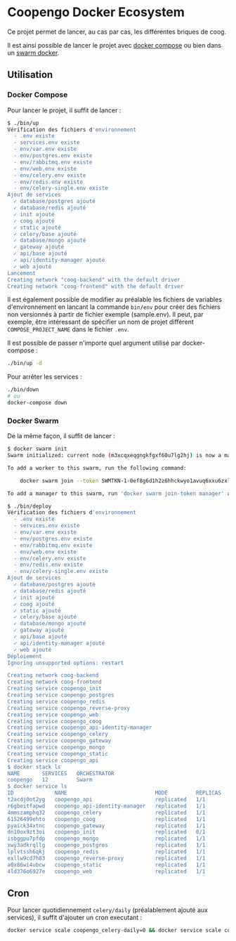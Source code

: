 Coopengo Docker Ecosystem
=========================

Ce projet permet de lancer, au cas par cas, les différentes briques de coog.

Il est ainsi possible de lancer le projet avec [docker
compose](https://docs.docker.com/compose/) ou bien dans un [swarm
docker](https://docs.docker.com/engine/swarm/).

Utilisation
-----------

### Docker Compose

Pour lancer le projet, il suffit de lancer :
```bash
$ ./bin/up
Vérification des fichiers d'environnement
  - .env existe
  - services.env existe
  - env/var.env existe
  - env/postgres.env existe
  - env/rabbitmq.env existe
  - env/web.env existe
  - env/celery.env existe
  - env/redis.env existe
  - env/celery-single.env existe
Ajout de services
  ✓ database/postgres ajouté
  ✓ database/redis ajouté
  ✓ init ajouté
  ✓ coog ajouté
  ✓ static ajouté
  ✓ celery/base ajouté
  ✓ database/mongo ajouté
  ✓ gateway ajouté
  ✓ api/base ajouté
  ✓ api/identity-manager ajouté
  ✓ web ajouté
Lancement
Creating network "coog-backend" with the default driver
Creating network "coog-frontend" with the default driver
```
Il est également possible de modifier au préalable les fichiers de variables
d'environnement en lancant la commande ``bin/env`` pour créer des fichiers
non versionnés à partir de fichier exemple (sample.env). Il peut, par exemple,
être intéressant de spécifier un nom de projet différent
``COMPOSE_PROJECT_NAME`` dans le fichier ``.env``.

Il est possible de passer n'importe quel argument utilisé par docker-compose :
```bash
./bin/up -d
```

Pour arrêter les services :
```bash
./bin/down
# ou
docker-compose down
```

### Docker Swarm

De la même façon, il suffit de lancer :
```bash
$ docker swarm init
Swarm initialized: current node (m3xcqxeqgngkfgxf60u7lg2hj) is now a manager.

To add a worker to this swarm, run the following command:

    docker swarm join --token SWMTKN-1-0ef8g6d1h2z6hhckwyo1avuq6xxu6zxl9fq3blk7mtooi7lcxh-bftjlalwhi5gu8yhhf6cdtbi8 192.168.43.213:2377

To add a manager to this swarm, run 'docker swarm join-token manager' and follow the instructions.

$ ./bin/deploy
Vérification des fichiers d'environnement
  - .env existe
  - services.env existe
  - env/var.env existe
  - env/postgres.env existe
  - env/rabbitmq.env existe
  - env/web.env existe
  - env/celery.env existe
  - env/redis.env existe
  - env/celery-single.env existe
Ajout de services
  ✓ database/postgres ajouté
  ✓ database/redis ajouté
  ✓ init ajouté
  ✓ coog ajouté
  ✓ static ajouté
  ✓ celery/base ajouté
  ✓ database/mongo ajouté
  ✓ gateway ajouté
  ✓ api/base ajouté
  ✓ api/identity-manager ajouté
  ✓ web ajouté
Déploiement
Ignoring unsupported options: restart

Creating network coog-backend
Creating network coog-frontend
Creating service coopengo_init
Creating service coopengo_postgres
Creating service coopengo_redis
Creating service coopengo_reverse-proxy
Creating service coopengo_web
Creating service coopengo_coog
Creating service coopengo_api-identity-manager
Creating service coopengo_celery
Creating service coopengo_gateway
Creating service coopengo_mongo
Creating service coopengo_static
Creating service coopengo_api
$ docker stack ls
NAME       SERVICES   ORCHESTRATOR
coopengo   12         Swarm
$ docker service ls
ID             NAME                            MODE         REPLICAS   IMAGE                                             PORTS
t2acdj0ot2yg   coopengo_api                    replicated   1/1        coopengohub/api:coog-2.12.0.23                    
r6gbeitfapwd   coopengo_api-identity-manager   replicated   1/1        coopengohub/api-identity-manager:coog-2.12.0.23   
4mmszamphq32   coopengo_celery                 replicated   1/1        coopengohub/coog:coog-2.12.0                      
61526499ehto   coopengo_coog                   replicated   1/1        coopengohub/coog:coog-2.12.0                      
pyaick34xtnc   coopengo_gateway                replicated   1/1        coopengohub/gateway:coog-2.12.0.23                
dn10ox9zt3oi   coopengo_init                   replicated   0/1        coopengohub/coog:coog-2.12.0                      
isbggpu7pfdp   coopengo_mongo                  replicated   1/1        mongo:latest                                      
xwy3adkrqllg   coopengo_postgres               replicated   1/1        postgres:12-alpine                                
lplvtssh6qkj   coopengo_redis                  replicated   1/1        redis:5.0.7-alpine                                
exllw9cd7h83   coopengo_reverse-proxy          replicated   1/1        traefik:2.3.4                                     *:80->80/tcp, *:443->443/tcp, *:8080->8080/tcp
a0x86wi4ubcw   coopengo_static                 replicated   1/1        coopengohub/static:coog-2.12.0                    
4ld376o6927e   coopengo_web                    replicated   1/1        coopengohub/web:coog-2.12.0  
````

Cron
----

Pour lancer quotidiennement ``celery/daily`` (préalablement ajouté aux services), il suffit d'ajouter un cron executant :
```bash
docker service scale coopengo_celery-daily=0 && docker service scale coopengo_celery-daily=1
```


<!-- Environnements
--------------

Il est possible de lancer plusieurs instances des services de coog.

Dans le fichier ```.env```, il suffit de personnaliser :

* ```COMPOSE_PROJECT_NAME```
* ```NETWORK_BACKEND_NAME```
* ```NETWORK_BACKEND_SUBNET```
* ```NETWORK_FRONTEND_NAME```
* ```NETWORK_BACKEND_SUBNET```
* ```TRAEFIK_HTTP_PORT```
* ```TRAEFIK_HTTPS_PORT```
* ```TRAEFIK_MANAGMENT_PORT``` -->
